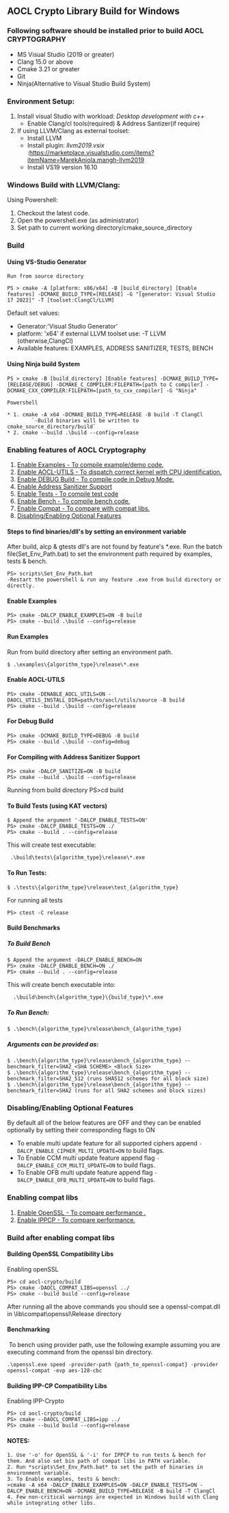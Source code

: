 ## AOCL Crypto Library Build for Windows
<!-- FIXME: use "\" instead of "/" -->
### Following software should be installed prior to build AOCL CRYPTOGRAPHY

- MS Visual Studio (2019 or greater)
- Clang 15.0 or above
- Cmake 3.21 or greater
- Git
- Ninja(Alternative to Visual Studio Build System)

### Environment Setup:

1. Install visual Studio with workload: *Desktop development with c++*
	- Enable Clang/cl tools(required) & Address Santizer(if require)
2. If using LLVM/Clang as external toolset:
	- Install LLVM
	- Install plugin: *llvm2019.vsix* :https://marketplace.visualstudio.com/items?itemName=MarekAniola.mangh-llvm2019
	- Install VS19 version 16.10	

### Windows Build with LLVM/Clang:

Using Powershell:

1. Checkout the latest code.
2. Open the powershell.exe (as administrator)
3. Set path to current working directory/cmake_source_directory

### Build

#### Using VS-Studio Generator

`Run from source directory`
```
PS > cmake -A [platform: x86/x64] -B [build_directory] [Enable features] -DCMAKE_BUILD_TYPE=[RELEASE] -G "[generator: Visual Studio 17 2022]" -T [toolset:ClangCl/LLVM]
```
Default set values: 
- Generator:'Visual Studio Generator'
- platform: 'x64' if external LLVM toolset use: -T LLVM (otherwise,ClangCl)
- Available features: EXAMPLES, ADDRESS SANITIZER, TESTS, BENCH

#### Using Ninja build System
```
PS > cmake -B [build_directory] [Enable features] -DCMAKE_BUILD_TYPE=[RELEASE/DEBUG] -DCMAKE_C_COMPILER:FILEPATH=[path to C compiler] -DCMAKE_CXX_COMPILER:FILEPATH=[path_to_cxx_compiler] -G "Ninja"
```

`Powershell`
```
* 1. cmake -A x64 -DCMAKE_BUILD_TYPE=RELEASE -B build -T ClangCl
		`-Build binaries will be written to cmake_source_directory/build`
* 2. cmake --build .\build --config=release
```


### Enabling features of AOCL Cryptography

1. [Enable Examples - To compile example/demo code.](#enable-examples)
2. [Enable AOCL-UTILS - To dispatch correct kernel with CPU identification.](#enable-aocl-utils)
3. [Enable DEBUG Build - To compile code in Debug Mode.](#for-debug-build)
4. [Enable Address Sanitizer Support ](#for-compiling-with-address-sanitizer-support)
5. [Enable Tests - To compile test code](#to-build-tests-using-kat-vectors)
6. [Enable Bench - To compile bench code.](#build-benchmarks)
7. [Enable Compat - To compare with compat libs.](#enabling-compat-libs)
8. [Disabling/Enabling Optional Features](#disablingenabling-optional-features)


#### Steps to find binaries/dll's by setting an environment variable

After build, alcp & gtests dll's are not found by feature's *.exe.
Run the batch file(Set_Env_Path.bat) to set the environment path required by examples, tests & bench.
```
PS> scripts\Set_Env_Path.bat
-Restart the powershell & run any feature .exe from build directory or directly.
```


#### Enable Examples 
```
PS> cmake -DALCP_ENABLE_EXAMPLES=ON -B build 
PS> cmake --build .\build --config=release
```
#### Run Examples
Run from build directory after setting an environment path.
```
$ .\examples\{algorithm_type}\release\*.exe
```


#### Enable AOCL-UTILS 
```
PS> cmake -DENABLE_AOCL_UTILS=ON -DAOCL_UTILS_INSTALL_DIR=path/to/aocl/utils/source -B build
PS> cmake --build .\build --config=release
```


#### For Debug Build 

```
PS> cmake -DCMAKE_BUILD_TYPE=DEBUG -B build
PS> cmake --build .\build --config=debug
```

#### For Compiling with Address Sanitizer Support 

```
PS> cmake -DALCP_SANITIZE=ON -B build
PS> cmake --build .\build --config=release
```

 Running from build directory
PS>cd build

#### To Build Tests (using KAT vectors) 
```
$ Append the argument '-DALCP_ENABLE_TESTS=ON'
PS> cmake -DALCP_ENABLE_TESTS=ON ./
PS> cmake --build . --config=release
```
 This will create test executable:
```
 .\build\tests\{algorithm_type}\release\*.exe
```
#### To Run Tests:
 ``` PS
 $ .\tests\{algorithm_type}\release\test_{algorithm_type}
 ```
 For running all tests
```
PS> ctest -C release
```

#### Build Benchmarks 

##### To Build Bench

```
$ Append the argument -DALCP_ENABLE_BENCH=ON
PS> cmake -DALCP_ENABLE_BENCH=ON ./
PS> cmake --build . --config=release

```
  This will create bench executable into:
```
  .\build\bench\{algorithm_type}\{build_type}\*.exe
```
##### To Run Bench:

```
$ .\bench\{algorithm_type}\release\bench_{algorithm_type}

```
##### Arguments can be provided as:

``` PS
$ .\bench\{algorithm_type}\release\bench_{algorithm_type} --benchmark_filter=SHA2_<SHA SCHEME>_<Block Size>
$ .\bench\{algorithm_type}\release\bench_{algorithm_type} --benchmark_filter=SHA2_512 (runs SHA512 schemes for all block size)
$ .\bench\{algorithm_type}\release\bench_{algorithm_type} --benchmark_filter=SHA2 (runs for all SHA2 schemes and block sizes)
```

### Disabling/Enabling Optional Features
By default all of the below features are OFF and they can be enabled optionally by setting their corresponding flags to ON
- To enable multi update feature for all supported ciphers append `-DALCP_ENABLE_CIPHER_MULTI_UPDATE=ON` to build flags. 
- To Enable CCM multi update feature append flag `-DALCP_ENABLE_CCM_MULTI_UPDATE=ON` to build flags. 
- To Enable OFB multi update feature append flag `-DALCP_ENABLE_OFB_MULTI_UPDATE=ON` to build flags.

### Enabling compat libs

1. [Enable OpenSSL - To compare performance .](#building-openssl-compatibility-libs)
2. [Enable IPPCP - To compare performance.](#building-ipp-cp-compatibility-libs)

### Build after enabling compat libs

#### Building OpenSSL Compatibility Libs
Enabling openSSL
```
PS> cd aocl-crypto/build
PS> cmake -DAOCL_COMPAT_LIBS=openssl ../
PS> cmake --build build --config=release

```
After running all the above commands you should see a openssl-compat.dll in \lib\compat\openssl\Release directory

#### Benchmarking
​	To bench using provider path, use the following example assuming you are executing command from the openssl bin directory.

```
.\openssl.exe speed -provider-path {path_to_openssl-compat} -provider openssl-compat -evp aes-128-cbc
```
#### Building IPP-CP Compatibility Libs

Enabling IPP-Crypto
```
PS> cd aocl-crypto/build
PS> cmake --DAOCL_COMPAT_LIBS=ipp ../
PS> cmake --build build --config=release
```

#### NOTES:
```
1. Use '-o' for OpenSSL & '-i' for IPPCP to run tests & bench for them. And also set bin path of compat libs in PATH variable.
2. Run *scripts\Set_Env_Path.bat* to set the path of binaries in environment variable.
3. To Enable examples, tests & bench:
>cmake -A x64 -DALCP_ENABLE_EXAMPLES=ON -DALCP_ENABLE_TESTS=ON -DALCP_ENABLE_BENCH=ON -DCMAKE_BUILD_TYPE=RELEASE -B build -T ClangCl
4. Few non-critical warnings are expected in Windows build with Clang while integrating other libs.
```